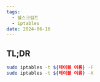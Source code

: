 ```yaml
---
tags:
  - 쉘스크립트
  - iptables
date: 2024-06-16
---
```

## TL;DR

```bash
sudo iptables -t ${테이블 이름} -F
sudo iptables -t ${테이블 이름} -X
```